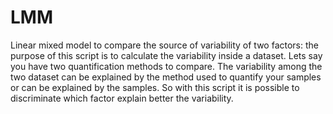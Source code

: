 # LMM
Linear mixed model to compare the source of variability of two factors:
the purpose of this script is to calculate the variability inside a dataset. Lets say you have two quantification methods to compare. The variability among the two dataset can be explained by the method used to quantify your samples or can be explained by the samples. So with this script it is possible to discriminate which factor explain better the variability.


